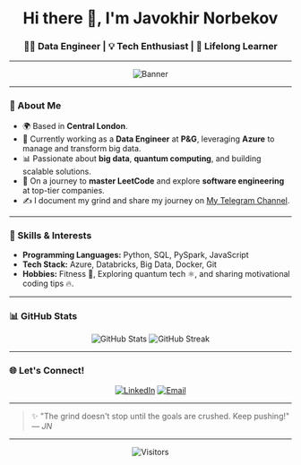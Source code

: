 <h1 align="center">Hi there 👋, I'm Javokhir Norbekov</h1>
<h3 align="center">👨‍💻 Data Engineer | 💡 Tech Enthusiast | 🚀 Lifelong Learner</h3>

---

<p align="center">
  <img src="https://user-images.githubusercontent.com/12345678/your-profile-banner.jpg" alt="Banner" />
</p>

---

### 🚀 About Me
- 🌍 Based in **Central London**.
- 💼 Currently working as a **Data Engineer** at **P&G**, leveraging **Azure** to manage and transform big data.  
- 📊 Passionate about **big data**, **quantum computing**, and building scalable solutions.  
- 🎯 On a journey to **master LeetCode** and explore **software engineering** at top-tier companies.  
- ✍️ I document my grind and share my journey on [My Telegram Channel](#).

---

### 🌟 Skills & Interests
- **Programming Languages:** Python, SQL, PySpark, JavaScript  
- **Tech Stack:** Azure, Databricks, Big Data, Docker, Git  
- **Hobbies:** Fitness 💪, Exploring quantum tech ⚛️, and sharing motivational coding tips 🔥.

---

### 📊 GitHub Stats
<p align="center">
  <img src="https://github-readme-stats.vercel.app/api?username=REZUAE&show_icons=true&theme=radical&hide=stars" alt="GitHub Stats" />
  <img src="https://github-readme-streak-stats.herokuapp.com?user=REZUAE&theme=radical&hide_border=true&date_format=M%20j%5B%2C%20Y%5D" alt="GitHub Streak" />
</p>

---

### 🌐 Let's Connect!
<p align="center">
  <a href="https://www.linkedin.com/in/javokhirnorbekov/" target="_blank"><img alt="LinkedIn" src="https://img.shields.io/badge/LinkedIn-blue?style=flat-square&logo=linkedin"></a>
  <a href="mailto:javokhirnorbekov@example.com"><img alt="Email" src="https://img.shields.io/badge/Email-D14836?style=flat-square&logo=gmail&logoColor=white"></a>
</p>

---

> ✨ "The grind doesn't stop until the goals are crushed. Keep pushing!"  
> _— JN_

---

<p align="center">
  <img src="https://visitor-badge.laobi.icu/badge?page_id=javokhirnorbekov" alt="Visitors">
</p>
